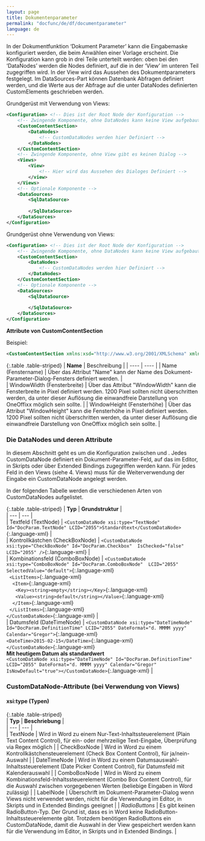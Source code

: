 ```yaml
---
layout: page
title: Dokumentenparameter
permalink: "docfunc/de/df/documentparameter"
language: de
---
```


In der Dokumentfunktion ‘Dokument Parameter’ kann die Eingabemaske konfiguriert werden, die beim Anwählen einer Vorlage erscheint. Die Konfiguration kann grob in drei Teile unterteilt werden: oben bei den ‘DataNodes’ werden die Nodes definiert, auf die in der ‘View’ im unteren Teil zugegriffen wird. In der View wird das Aussehen des Dokumentparameters festgelegt. Im DataSources-Part können Datenbank Abfragen definiert werden, und die Werte aus der Abfrage auf die unter DataNodes definierten CustomElements geschrieben werden.

Grundgerüst mit Verwendung von Views:
```xml
<Configuration>	<!-- Dies ist der Root Node der Konfiguration -->
	<!-- Zwingende Komponente, ohne DataNodes kann keine View aufgebaut werden	-->
	<CustomContentSection>
		<DataNodes>
			<!-- CustomDataNodes werden hier Definiert -->
		</DataNodes>
	</CustomContentSection>
	<!-- Zwingende Komponente, ohne View gibt es keinen Dialog -->
	<Views>
		<View>
			<!-- Hier wird das Aussehen des Dialoges Definiert -->
		</view>
	</Views>
	<!-- Optionale Komponente -->
	<DataSources>
		<SqlDataSource>
		
		</SqlDataSource>
	</DataSources>
</Configuration>
```

Grundgerüst ohne Verwendung von Views:
```xml
<Configuration>	<!-- Dies ist der Root Node der Konfiguration -->
	<!-- Zwingende Komponente, ohne DataNodes kann keine View aufgebaut werden	-->
	<CustomContentSection>
		<DataNodes>
			<!-- CustomDataNodes werden hier Definiert -->
		</DataNodes>
	</CustomContentSection>	
	<!-- Optionale Komponente -->
	<DataSources>
		<SqlDataSource>
		
		</SqlDataSource>
	</DataSources>
</Configuration>
```

__Attribute von CustomContentSection__  

Beispiel:
```xml
<CustomContentSection xmlns:xsd="http://www.w3.org/2001/XMLSchema" xmlns:xsi="http://www.w3.org/2001/XMLSchema-instance" Name="Dokument-Parameter" WindowWidth="750" WindowHeight="750">
```


{:.table .table-striped}
|  __Name__  |  Beschreibung  |
|  ----  | ----  |
|   Name (Fenstername)  |    Über das Attribut "Name" kann der Name des Dokument-Parameter-Dialog-Fensters definiert werden.  |  
| WindowWidth (Fensterbreite) |  Über das Attribut "WindowWidth" kann die Fensterbreite in Pixel definiert werden. 1200 Pixel sollten nicht überschritten werden, da unter dieser Auflösung die einwandfreie Darstellung von OneOffixx möglich sein sollte. |
| WindowHeight (Fensterhöhe) |  Über das Attribut "WindowHeight" kann die Fensterhöhe in Pixel definiert werden. 1200 Pixel sollten nicht überschritten werden, da unter dieser Auflösung die einwandfreie Darstellung von OneOffixx möglich sein sollte. |

### Die DataNodes und deren Attribute

  In diesem Abschnitt geht es um die Konfiguration zwischen <DataNodes> und </DataNodes>.
  Jedes CustomDataNode definiert ein Dokument-Parameter-Feld, auf das im Editor, in Skripts
  oder über Extended Bindings zugegriffen werden kann.
  Für jedes Feld in den Views (siehe 4. Views) muss für die Weiterverwendung der Eingabe ein
  CustomDataNode angelegt werden.

In der folgenden Tabelle werden die verschiedenen Arten von CustomDataNodes aufgelistet.

{:.table .table-striped}
|  __Typ__     |  __Grundstruktur__  |             
|  --- 	|  ---	|    
|  Textfeld (TextNode) | `<CustomDataNode xsi:type="TextNode" Id="DocParam.TextNode" LCID="2055">Standardtext</CustomDataNode>`{:.language-xml}    |   
|  Kontrollkästchen (CheckBoxNode) | `<CustomDataNode xsi:type="CheckBoxNode" Id="DocParam.Checkbox"  IsChecked="false"  LCID="2055" />`{:.language-xml}  |    
|  Kombinationsfeld	(ComboBoxNode)	| `<CustomDataNode xsi:type="ComboBoxNode" Id="DocParam.ComboBoxNode"  LCID="2055" SelectedValue="default">`{:.language-xml}<br>&nbsp;&nbsp;`<ListItems>`{:.language-xml}<br>&nbsp;&nbsp;&nbsp;&nbsp;`<Item>`{:.language-xml}<br>&nbsp;&nbsp;&nbsp;&nbsp;&nbsp;&nbsp;`<Key><string>empty</string></Key>`{:.language-xml}<br>&nbsp;&nbsp;&nbsp;&nbsp;&nbsp;&nbsp;`<Value><string>default</string></Value>`{:.language-xml}<br>&nbsp;&nbsp;&nbsp;&nbsp;`</Item>`{:.language-xml}<br>&nbsp;&nbsp;`</ListItems>`{:.language-xml}<br>`</CustomDataNode>`{:.language-xml}   |     
|  Datumsfeld (DateTimeNode)  |  `<CustomDataNode xsi:type="DateTimeNode" Id="DocParam.DefinitionTime" LCID="2055" DateFormat="d. MMMM yyyy" Calendar="Gregor">`{:.language-xml}<br>`<DateTime>2015-02-15</DateTime>`{:.language-xml}<br>`</CustomDataNode>`{:.language-xml} <br> __Mit heutigem Datum als standardwert__ <br> `<CustomDataNode xsi:type="DateTimeNode" Id="DocParam.DefinitionTime" LCID="2055" DateFormat="d. MMMM yyyy" Calendar="Gregor" IsNowDefault="true"></CustomDataNode>`{:.language-xml}  |

### CustomDataNode-Attribute (bei Verwendung von Views)  

#### xsi:type (Typen)  
{:.table .table-striped}  
|  __Typ__     |  __Beschriebung__  |             
|  --- 	|  ---	|    
|  TextNode   |  Wird in Word zu einem Nur-Text-Inhaltssteuerelement (Plain Text Content Control), für ein- oder mehrzeilige Text-Eingabe, Überprüfung via Regex möglich  |
|  CheckBoxNode |  Wird in Word zu einem Kontrollkästchensteuerelement (Check Box Content Control), für ja/nein-Auswahl  |
|  DateTimeNode | Wird in Word zu einem Datumsauswahl-Inhaltssteuerelement (Date Picker Content Control), für Datumsfeld mit Kalenderauswahl |
|  ComboBoxNode  | Wird in Word zu einem Kombinationsfeld-Inhaltssteuerelement (Combo Box Content Control), für die Auswahl zwischen vorgegebenen Werten (beliebige Eingaben in Word zulässig)  |
|  LabelNode  |  Überschrift im Dokument-Parameter-Dialog wenn Views nicht verwendet werden, nicht für die Verwendung im Editor, in Skripts und in Extended Bindings geeignet  |
|  *RadioButtons*  |  Es gibt keinen RadioButton-Typ. Der Grund ist, dass es in Word keine RadioButton-Inhaltssteuerelemente gibt. Trotzdem benötigen RadioButtons ein CustomDataNode, damit die Auswahl in der View gespeichert werden kann für die Verwendung im Editor, in Skripts und in Extended Bindings.  |
